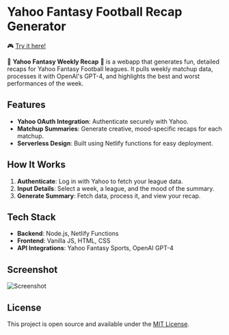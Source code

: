 # Yahoo Fantasy Football Recap Generator

🎮 [Try it here!](https://fantasy-recap.netlify.app) 

🏈 **Yahoo Fantasy Weekly Recap** 🏈 is a webapp that generates fun, detailed recaps for Yahoo Fantasy Football leagues. It pulls weekly matchup data, processes it with OpenAI's GPT-4, and highlights the best and worst performances of the week.

## Features

- **Yahoo OAuth Integration**: Authenticate securely with Yahoo.
- **Matchup Summaries**: Generate creative, mood-specific recaps for each matchup.
- **Serverless Design**: Built using Netlify functions for easy deployment.

## How It Works

1. **Authenticate**: Log in with Yahoo to fetch your league data.
2. **Input Details**: Select a week, a league, and the mood of the summary.
3. **Generate Summary**: Fetch data, process it, and view your recap.

## Tech Stack

- **Backend**: Node.js, Netlify Functions
- **Frontend**: Vanilla JS, HTML, CSS
- **API Integrations**: Yahoo Fantasy Sports, OpenAI GPT-4

## Screenshot

![Screenshot](https://i.imgur.com/Pqr2gL5.png)

## License

This project is open source and available under the [MIT License](LICENSE).
